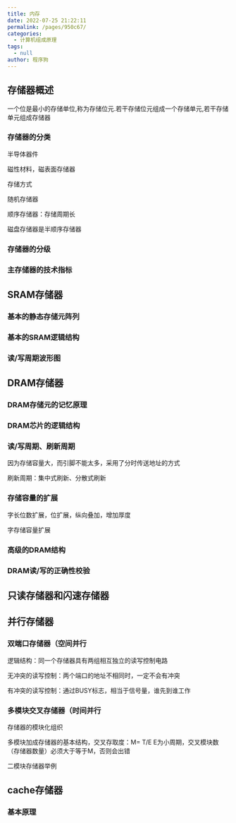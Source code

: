 ```yaml
---
title: 内存
date: 2022-07-25 21:22:11
permalink: /pages/950c67/
categories: 
  - 计算机组成原理
tags: 
  - null
author: 程序狗
---
```

## 存储器概述

一个位是最小的存储单位,称为存储位元.若干存储位元组成一个存储单元,若干存储单元组成存储器

### 存储器的分类

半导体器件

磁性材料，磁表面存储器

存储方式

随机存储器

顺序存储器：存储周期长

磁盘存储器是半顺序存储器

### 存储器的分级

### 主存储器的技术指标

## SRAM存储器

### 基本的静态存储元阵列

### 基本的SRAM逻辑结构

### 读/写周期波形图

## DRAM存储器

### DRAM存储元的记忆原理

### DRAM芯片的逻辑结构

### 读/写周期、刷新周期

因为存储容量大，而引脚不能太多，采用了分时传送地址的方式

刷新周期：集中式刷新、分散式刷新

### 存储容量的扩展

字长位数扩展，位扩展，纵向叠加，增加厚度

字存储容量扩展

### 高级的DRAM结构

### DRAM读/写的正确性校验

## 只读存储器和闪速存储器

## 并行存储器

### 双端口存储器（空间并行

逻辑结构：同一个存储器具有两组相互独立的读写控制电路

无冲突的读写控制：两个端口的地址不相同时，一定不会有冲突

有冲突的读写控制：通过BUSY标志，相当于信号量，谁先到谁工作

### 多模块交叉存储器（时间并行

存储器的模块化组织

多模块加成存储器的基本结构，交叉存取度：M= T/E   E为小周期，交叉模块数（存储器数量）必须大于等于M，否则会出错

二模块存储器举例

## cache存储器

### 基本原理